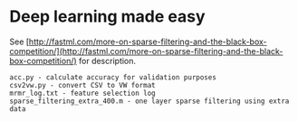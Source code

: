 Deep learning made easy
=======================

See [http://fastml.com/more-on-sparse-filtering-and-the-black-box-competition/](http://fastml.com/more-on-sparse-filtering-and-the-black-box-competition/) for description.

	acc.py - calculate accuracy for validation purposes
	csv2vw.py - convert CSV to VW format
	mrmr_log.txt - feature selection log
	sparse_filtering_extra_400.m - one layer sparse filtering using extra data
	
	
	